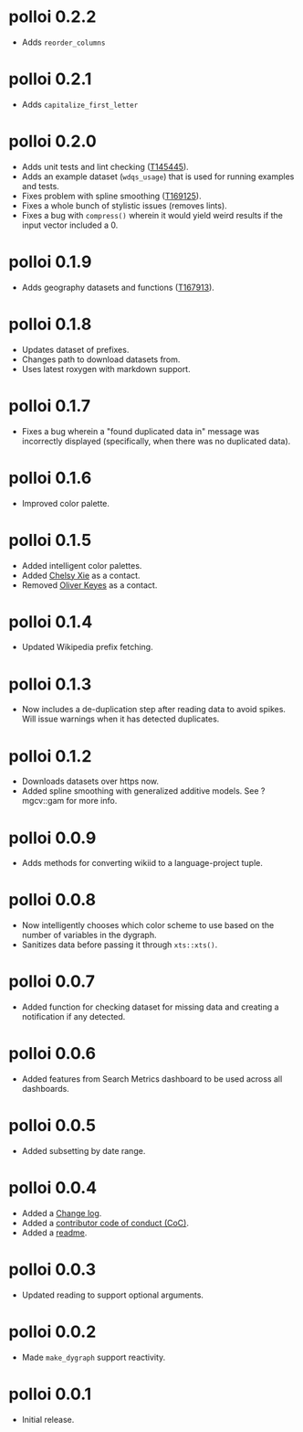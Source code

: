 polloi 0.2.2
============
- Adds `reorder_columns`

polloi 0.2.1
============
- Adds `capitalize_first_letter`

polloi 0.2.0
============
- Adds unit tests and lint checking ([T145445](https://phabricator.wikimedia.org/T145445)).
- Adds an example dataset (`wdqs_usage`) that is used for running examples and tests.
- Fixes problem with spline smoothing ([T169125](https://phabricator.wikimedia.org/T169125)).
- Fixes a whole bunch of stylistic issues (removes lints).
- Fixes a bug with `compress()` wherein it would yield weird results if the input vector included a 0.

polloi 0.1.9
============
- Adds geography datasets and functions ([T167913](https://phabricator.wikimedia.org/T167913)).

polloi 0.1.8
============
- Updates dataset of prefixes.
- Changes path to download datasets from.
- Uses latest roxygen with markdown support.

polloi 0.1.7
============
- Fixes a bug wherein a "found duplicated data in" message was incorrectly displayed (specifically, when there was no duplicated data).

polloi 0.1.6
============
- Improved color palette.

polloi 0.1.5
============
- Added intelligent color palettes.
- Added [Chelsy Xie](https://meta.wikimedia.org/wiki/User:CXie_(WMF)) as a contact.
- Removed [Oliver Keyes](https://meta.wikimedia.org/wiki/User:Okeyes_(WMF)) as a contact.

polloi 0.1.4
============
- Updated Wikipedia prefix fetching.

polloi 0.1.3
============
- Now includes a de-duplication step after reading data to avoid spikes. Will issue warnings when it has detected duplicates.

polloi 0.1.2
============
- Downloads datasets over https now.
- Added spline smoothing with generalized additive models. See ?mgcv::gam for more info.

polloi 0.0.9
============
- Adds methods for converting wikiid to a language-project tuple.

polloi 0.0.8
============
- Now intelligently chooses which color scheme to use based on the number of variables in the dygraph.
- Sanitizes data before passing it through `xts::xts()`.

polloi 0.0.7
============
- Added function for checking dataset for missing data and creating a notification if any detected.

polloi 0.0.6
============
- Added features from Search Metrics dashboard to be used across all dashboards.

polloi 0.0.5
=============
- Added subsetting by date range.

polloi 0.0.4
=============
- Added a [Change log](NEWS.md).
- Added a [contributor code of conduct (CoC)](CONDUCT.md).
- Added a [readme](README.md).

polloi 0.0.3
=============
- Updated reading to support optional arguments.

polloi 0.0.2
=============
- Made `make_dygraph` support reactivity.

polloi 0.0.1
=============
- Initial release.
